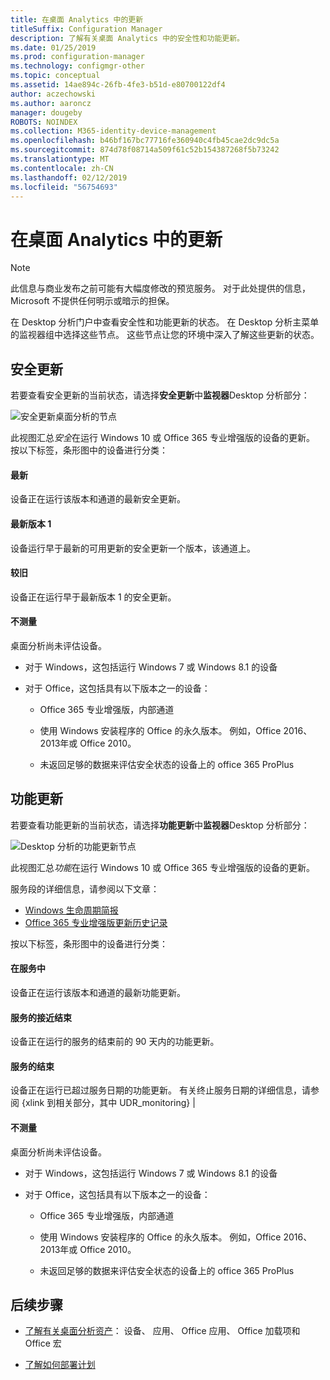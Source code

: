 ```yaml
---
title: 在桌面 Analytics 中的更新
titleSuffix: Configuration Manager
description: 了解有关桌面 Analytics 中的安全性和功能更新。
ms.date: 01/25/2019
ms.prod: configuration-manager
ms.technology: configmgr-other
ms.topic: conceptual
ms.assetid: 14ae894c-26fb-4fe3-b51d-e80700122df4
author: aczechowski
ms.author: aaroncz
manager: dougeby
ROBOTS: NOINDEX
ms.collection: M365-identity-device-management
ms.openlocfilehash: b46bf167bc77716fe360940c4fb45cae2dc9dc5a
ms.sourcegitcommit: 874d78f08714a509f61c52b154387268f5b73242
ms.translationtype: MT
ms.contentlocale: zh-CN
ms.lasthandoff: 02/12/2019
ms.locfileid: "56754693"
---
```

# <a name="updates-in-desktop-analytics"></a>在桌面 Analytics 中的更新 

> [!Note]  
> 此信息与商业发布之前可能有大幅度修改的预览服务。 对于此处提供的信息，Microsoft 不提供任何明示或暗示的担保。  

在 Desktop 分析门户中查看安全性和功能更新的状态。 在 Desktop 分析主菜单的监视器组中选择这些节点。 这些节点让您的环境中深入了解这些更新的状态。 



## <a name="security-updates"></a>安全更新

若要查看安全更新的当前状态，请选择**安全更新**中**监视器**Desktop 分析部分：

![安全更新桌面分析的节点](media/security-updates.png)

此视图汇总*安全*在运行 Windows 10 或 Office 365 专业增强版的设备的更新。 按以下标签，条形图中的设备进行分类：

#### <a name="latest"></a>最新
设备正在运行该版本和通道的最新安全更新。

#### <a name="latest-1"></a>最新版本 1
设备运行早于最新的可用更新的安全更新一个版本，该通道上。

#### <a name="older"></a>较旧
设备正在运行早于最新版本 1 的安全更新。

#### <a name="not-measured"></a>不测量
桌面分析尚未评估设备。 

- 对于 Windows，这包括运行 Windows 7 或 Windows 8.1 的设备  

- 对于 Office，这包括具有以下版本之一的设备：  

    - Office 365 专业增强版，内部通道  

    - 使用 Windows 安装程序的 Office 的永久版本。 例如，Office 2016、 2013年或 Office 2010。  

    - 未返回足够的数据来评估安全状态的设备上的 office 365 ProPlus  



## <a name="feature-updates"></a>功能更新

若要查看功能更新的当前状态，请选择**功能更新**中**监视器**Desktop 分析部分：

![Desktop 分析的功能更新节点](media/feature-updates.png)

此视图汇总*功能*在运行 Windows 10 或 Office 365 专业增强版的设备的更新。 

服务段的详细信息，请参阅以下文章： 
- [Windows 生命周期简报](https://support.microsoft.com/help/13853/windows-lifecycle-fact-sheet)  
- [Office 365 专业增强版更新历史记录](https://docs.microsoft.com/officeupdates/update-history-office365-proplus-by-date)  

按以下标签，条形图中的设备进行分类：

#### <a name="in-service"></a>在服务中
设备正在运行该版本和通道的最新功能更新。  

#### <a name="near-end-of-service"></a>服务的接近结束
设备正在运行的服务的结束前的 90 天内的功能更新。

#### <a name="end-of-service"></a>服务的结束
设备正在运行已超过服务日期的功能更新。 有关终止服务日期的详细信息，请参阅 {xlink 到相关部分，其中 UDR_monitoring} |

#### <a name="not-measured"></a>不测量
桌面分析尚未评估设备。 

- 对于 Windows，这包括运行 Windows 7 或 Windows 8.1 的设备  

- 对于 Office，这包括具有以下版本之一的设备：  

    - Office 365 专业增强版，内部通道  

    - 使用 Windows 安装程序的 Office 的永久版本。 例如，Office 2016、 2013年或 Office 2010。  

    - 未返回足够的数据来评估安全状态的设备上的 office 365 ProPlus  



## <a name="next-steps"></a>后续步骤

- [了解有关桌面分析资产](/sccm/desktop-analytics/about-assets)： 设备、 应用、 Office 应用、 Office 加载项和 Office 宏  

- [了解如何部署计划](/sccm/desktop-analytics/about-deployment-plans)  

